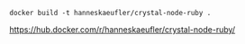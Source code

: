 `docker build -t hanneskaeufler/crystal-node-ruby .`

https://hub.docker.com/r/hanneskaeufler/crystal-node-ruby/
